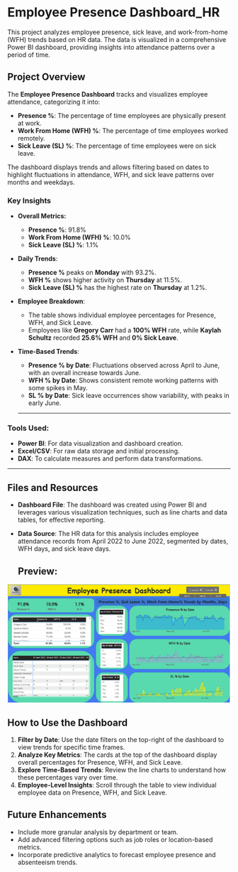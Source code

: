 # Employee Presence Dashboard_HR

This project analyzes employee presence, sick leave, and work-from-home (WFH) trends based on HR data. The data is visualized in a comprehensive Power BI dashboard, providing insights into attendance patterns over a period of time.

## Project Overview

The **Employee Presence Dashboard** tracks and visualizes employee attendance, categorizing it into:
- **Presence %**: The percentage of time employees are physically present at work.
- **Work From Home (WFH) %**: The percentage of time employees worked remotely.
- **Sick Leave (SL) %**: The percentage of time employees were on sick leave.

The dashboard displays trends and allows filtering based on dates to highlight fluctuations in attendance, WFH, and sick leave patterns over months and weekdays.

### Key Insights

- **Overall Metrics:**
  - **Presence %**: 91.8%
  - **Work From Home (WFH) %**: 10.0%
  - **Sick Leave (SL) %**: 1.1%
  
- **Daily Trends**:
  - **Presence %** peaks on **Monday** with 93.2%.
  - **WFH %** shows higher activity on **Thursday** at 11.5%.
  - **Sick Leave (SL) %** has the highest rate on **Thursday** at 1.2%.

- **Employee Breakdown**:
  - The table shows individual employee percentages for Presence, WFH, and Sick Leave.
  - Employees like **Gregory Carr** had a **100% WFH** rate, while **Kaylah Schultz** recorded **25.6% WFH** and **0% Sick Leave**.

- **Time-Based Trends**:
  - **Presence % by Date**: Fluctuations observed across April to June, with an overall increase towards June.
  - **WFH % by Date**: Shows consistent remote working patterns with some spikes in May.
  - **SL % by Date**: Sick leave occurrences show variability, with peaks in early June.

  ---

### Tools Used:
- **Power BI**: For data visualization and dashboard creation.
- **Excel/CSV**: For raw data storage and initial processing.
- **DAX**: To calculate measures and perform data transformations.

 ---

## Files and Resources

- **Dashboard File**: The dashboard was created using Power BI and leverages various visualization techniques, such as line charts and data tables, for effective reporting.
  
- **Data Source**: The HR data for this analysis includes employee attendance records from April 2022 to June 2022, segmented by dates, WFH days, and sick leave days.

  ## Preview:

![dashboard](https://github.com/prashantsingh8962/HR_Data_Analysis/blob/main/Resources/Screenshot%202024-09-21%20141819.png)  


## How to Use the Dashboard

1. **Filter by Date**: Use the date filters on the top-right of the dashboard to view trends for specific time frames.
2. **Analyze Key Metrics**: The cards at the top of the dashboard display overall percentages for Presence, WFH, and Sick Leave.
3. **Explore Time-Based Trends**: Review the line charts to understand how these percentages vary over time.
4. **Employee-Level Insights**: Scroll through the table to view individual employee data on Presence, WFH, and Sick Leave.

## Future Enhancements

- Include more granular analysis by department or team.
- Add advanced filtering options such as job roles or location-based metrics.
- Incorporate predictive analytics to forecast employee presence and absenteeism trends.
